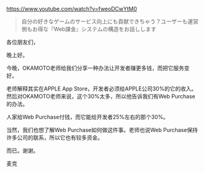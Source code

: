 https://www.youtube.com/watch?v=fweoDCwYtM0

> 自分の好きなゲームのサービス向上にも貢献できちゃう？ユーザーも運営側もお得な『Web課金』システムの構造をお話しします

各位朋友们，

晚上好。

今晚，OKAMOTO老师给我们分享一种办法让开发者赚更多钱，而把它服务变好。

老师解释其实在APPLE App Store，开发者必须给APPLE公司30%的它的收入。然后对OKAMOTO老师来说，这个30%太多，所以他告诉我们有Web Purchase的办法。

人家给Web Purchase付钱，而它能给开发者25%左右的那个30%。

当然，我们也想了解Web Purchase如何做这件事。老师也说Web Purchase保持许多公司的联系，所以它也有较多资金。

而已。谢谢。

麦克
